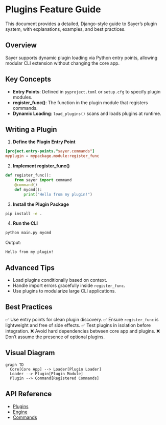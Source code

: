 # Plugins Feature Guide

This document provides a detailed, Django-style guide to Sayer’s plugin system, with explanations, examples, and best practices.

## Overview

Sayer supports dynamic plugin loading via Python entry points, allowing modular CLI extension without changing the core app.

## Key Concepts

* **Entry Points**: Defined in `pyproject.toml` or `setup.cfg` to specify plugin modules.
* **register\_func()**: The function in the plugin module that registers commands.
* **Dynamic Loading**: `load_plugins()` scans and loads plugins at runtime.

## Writing a Plugin

1. **Define the Plugin Entry Point**

```toml
[project.entry-points."sayer.commands"]
myplugin = mypackage.module:register_func
```

2. **Implement register\_func()**

```python
def register_func():
    from sayer import command
    @command()
    def mycmd():
        print("Hello from my plugin!")
```

3. **Install the Plugin Package**

```bash
pip install -e .
```

4. **Run the CLI**

```bash
python main.py mycmd
```

Output:

```
Hello from my plugin!
```

## Advanced Tips

* Load plugins conditionally based on context.
* Handle import errors gracefully inside `register_func`.
* Use plugins to modularize large CLI applications.

## Best Practices

✅ Use entry points for clean plugin discovery.
✅ Ensure `register_func` is lightweight and free of side effects.
✅ Test plugins in isolation before integration.
❌ Avoid hard dependencies between core app and plugins.
❌ Don’t assume the presence of optional plugins.

## Visual Diagram

```mermaid
graph TD
  Core[Core App] --> Loader[Plugin Loader]
  Loader --> Plugin[Plugin Module]
  Plugin --> Command[Registered Commands]
```

## API Reference

* [Plugins](../api-reference/core/pluggins.md)
* [Engine](../api-reference/core/engine.md)
* [Commands](./commands.md)
